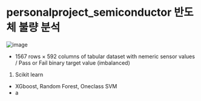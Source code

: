 # personalproject_semiconductor 반도체 불량 분석

![image](https://user-images.githubusercontent.com/121914727/229796288-a0f45e2e-d3e0-4698-91cb-abdb6e8954d8.png)

- 1567 rows × 592 columns of tabular dataset with nemeric sensor values / Pass or Fail binary target value (imbalanced)

1. Scikit learn 
- XGboost, Random Forest, Oneclass SVM
- a
